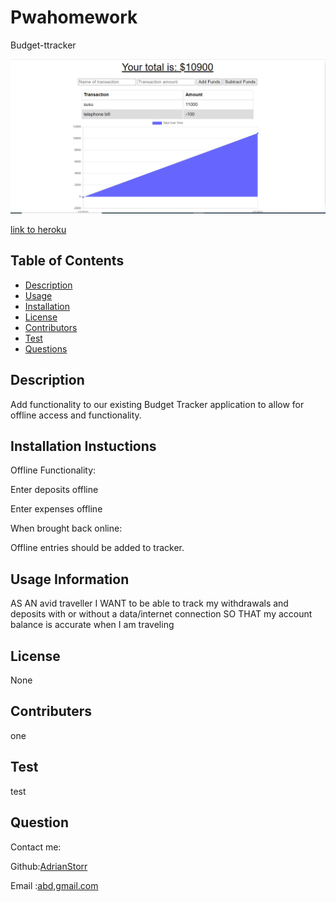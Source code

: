 # Pwahomework
Budget-ttracker


![picture](./public/budgettracker.png)



[link to heroku](https://peaceful-beyond-40794.herokuapp.com/)

  ## Table of Contents
  * [Description](#Description)
  * [Usage](#Usage)
  * [Installation](#Installation)
  * [License](#License)
  * [Contributors](#contributers)
  * [Test](#Test)
  * [Questions](#Questions)

  ## Description
 Add functionality to our existing Budget Tracker application to allow for offline access and functionality.
  

  ## Installation Instuctions
  Offline Functionality:


Enter deposits offline


Enter expenses offline


When brought back online:

Offline entries should be added to tracker.

  ## Usage Information
 AS AN avid traveller
I WANT to be able to track my withdrawals and deposits with or without a data/internet connection
SO THAT my account balance is accurate when I am traveling
  ## License
  None

  ## Contributers
  one

  ## Test
  test

  ## Question
  Contact me:

  Github:[AdrianStorr](https://github.com/AdrianStorr)
  
  Email :[abd,gmail.com](https://github.com/AdrianStorr)
